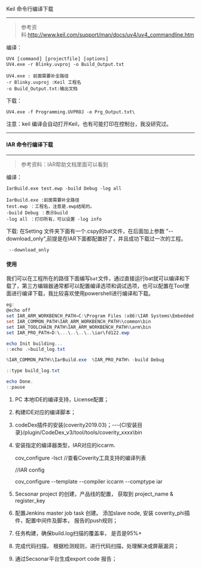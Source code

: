 Keil 命令行编译下载

------

> 参考资料:<http://www.keil.com/support/man/docs/uv4/uv4_commandline.htm>

编译：

```
UV4 〚command〛 〚projectfile〛 〚options〛
UV4.exe -r Blinky.uvproj -o Build_Output.txt

UV4.exe : 前面需要补全路径
-r Blinky.uvproj :Keil 工程名
-o Build_Output.txt:输出文档
```

下载：

```
UV4.exe -f Programming.UVPROJ -o Prg_Output.txt\
```

注意：keil 编译会自动打开Keil，也有可能打印在控制台，我没研究过。

------

#### IAR 命令行编译下载

------

> 参考资料：IAR帮助文档里面可以看到

编译：

```
IarBuild.exe test.ewp -build Debug -log all

IarBuild.exe :前面需要补全路径
test.ewp ：工程名，注意是.ewp结尾的。
-build Debug ：表示build
-log all ：打印所有，可以设置 -log info
```

下载: 在Setting 文件夹下面有一个.cspy的bat文件，在后面加上参数 "--download_only",前提是在IAR下面都配置好了，并且成功下载过一次的工程。

```
 --download_only
```

#### 使用

我们可以在工程所在的路径下面编写`bat`文件，通过直接运行bat就可以编译和下载了，第三方编辑器通常都可以配置编译选项和调试选项，也可以配置在Tool里面进行编译下载，我比较喜欢使用powershell进行编译和下载。







 ```powershell
eg:
@echo off
set IAR_ARM_WORKBENCH_PATH=C:\Program Files (x86)\IAR Systems\Embedded Workbench 8.3
set IAR_COMMON_PATH%IAR_ARM_WORKBENCH_PATH%\common\bin
set IAR_TOOLCHAIN_PATH%IAR_ARM_WORKBENCH_PATH%\arm\bin
set IAR_PRO_PATH=D:\...\..\..\..\iar\fd122.ewp

echo Init building...
::echo .>build_log.txt

%IAR_COMMON_PATH%\IarBuild.exe  %IAR_PRO_PATH% -build Debug

::type build_log.txt

echo Done.
::pause
 ```



1. PC 本地IDE的编译支持，License配置；

2. 构建IDE对应的编译脚本；

3. codeDex插件的安装(coverity2019.03)；---{CI安装目录}/plugin/CodeDex_v3/tool/tools/coverity_xxxx\bin

4. 安装指定的编译器类型，IAR对应的iccarm.

   cov_configure -lsct //查看Coverity工具支持的编译列表

   //IAR config

   cov_configure --template --compiler iccarm --comptype iar

5. Secsonar project 的创建，产品线的配置， 获取到 project_name & register_key

6. 配置Jenkins  master job  task 创建。 添加slave node, 安装 coverity_phi插件，配置中间件及脚本， 报告的push规则；

7. 任务构建，确保build.log扫描的覆盖率， 是否是95%+

8. 完成代码扫描， 根据检测规则，进行代码扫描，处理解决或屏蔽漏洞；

9. 通过Secsonar平台生成export code  报告；

   